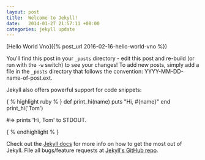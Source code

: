 ```yaml
---
layout: post
title:  Welcome to Jekyll!
date:   2014-01-27 21:57:11 +08:00
categories: jekyll update
---
```


[Hello World Vno]({% post_url 2016-02-16-hello-world-vno %})

You'll find this post in your `_posts` directory - edit this post and re-build (or run with the `-w` switch) to see your changes!
To add new posts, simply add a file in the `_posts` directory that follows the convention: YYYY-MM-DD-name-of-post.ext.

Jekyll also offers powerful support for code snippets:

{ % highlight ruby % } 
def print_hi(name)
  puts "Hi, #{name}"
end
print_hi('Tom')

#=> prints 'Hi, Tom' to STDOUT.

{ % endhighlight % }

Check out the [Jekyll docs][jekyll] for more info on how to get the most out of Jekyll. File all bugs/feature requests at [Jekyll's GitHub repo][jekyll-gh].

[jekyll-gh]: https://github.com/mojombo/jekyll
[jekyll]:    http://jekyllrb.com